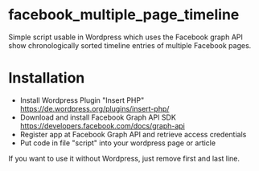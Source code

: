 # facebook_multiple_page_timeline
Simple script usable in Wordpress which uses the Facebook graph API show chronologically sorted timeline entries of multiple Facebook pages.

# Installation

* Install Wordpress Plugin "Insert PHP" https://de.wordpress.org/plugins/insert-php/
* Download and install Facebook Graph API SDK https://developers.facebook.com/docs/graph-api
* Register app at Facebook Graph API and retrieve access credentials
* Put code in file "script" into your wordpress page or article

If you want to use it without Wordpress, just remove first and last line.
